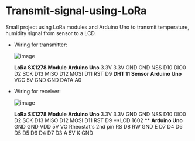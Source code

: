 # Transmit-signal-using-LoRa

Small project using LoRa modules and Arduino Uno to transmit temperature, humidity signal from sensor to a LCD.

- Wiring for transmitter:
  
  ![image](https://github.com/ngvnduck/Transmit-signal-using-LoRa/assets/119344467/9e56fca9-8529-4cd4-9241-8a51541a060a)

  **LoRa SX1278 Module**     **Arduino Uno**
        3.3V	                  3.3V
        GND	                    GND
        NSS	                    D10
        DIO0	                  D2
        SCK	                    D13
        MISO	                  D12
        MOSI	                  D11
        RST	                    D9
  **DHT 11 Sensor**	          **Arduino Uno**
        VCC	                    5V
        GND	                    GND
        DATA	                  A0

- Wiring for receiver:

  ![image](https://github.com/ngvnduck/Transmit-signal-using-LoRa/assets/119344467/8e51b9f1-b882-4f53-812b-26f232379643)

  **LoRa SX1278 Module**	    **Arduino Uno**
        3.3V	                  3.3V
        GND	                    GND
        NSS	                    D10
        DIO0	                  D2
        SCK	                    D13
        MISO	                  D12
        MOSI	                  D11
        RST	                    D9
     **LCD 1602	**            **Arduino Uno**
        GND	                    GND
        VDD	                    5V
        VO	                    Rheostat's 2nd pin
        RS	                    D8
        RW	                    GND
        E	                      D7
        D4	                    D6
        D5	                    D5
        D6	                    D4
        D7	                    D3
        A	                      5V
        K	                      GND

